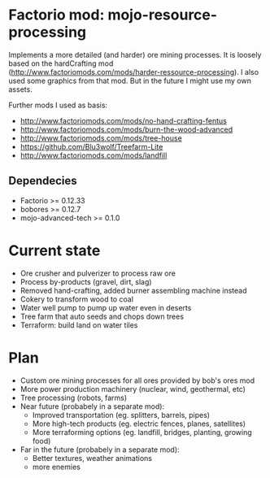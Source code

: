 # Factorio mod: mojo-resource-processing
Implements a more detailed (and harder) ore mining processes. It is loosely based on the hardCrafting mod (http://www.factoriomods.com/mods/harder-ressource-processing). I also used some graphics from that mod. But in the future I might use my own assets.

Further mods I used as basis:
* http://www.factoriomods.com/mods/no-hand-crafting-fentus
* http://www.factoriomods.com/mods/burn-the-wood-advanced
* http://www.factoriomods.com/mods/tree-house
* https://github.com/Blu3wolf/Treefarm-Lite
* http://www.factoriomods.com/mods/landfill

## Dependecies
* Factorio >= 0.12.33
* bobores >= 0.12.7
* mojo-advanced-tech >= 0.1.0

# Current state
* Ore crusher and pulverizer to process raw ore
* Process by-products (gravel, dirt, slag)
* Removed hand-crafting, added burner assembling machine instead
* Cokery to transform wood to coal
* Water well pump to pump up water even in deserts
* Tree farm that auto seeds and chops down trees
* Terraform: build land on water tiles

# Plan
* Custom ore mining processes for all ores provided by bob's ores mod
* More power production machinery (nuclear, wind, geothermal, etc)
* Tree processing (robots, farms)
* Near future (probabely in a separate mod): 
  * Improved transportation (eg. splitters, barrels, pipes)
  * More high-tech products (eg. electric fences, planes, satellites)
  * More terraforming options (eg. landfill, bridges, planting, growing food)
* Far in the future (probabely in a separate mod):
  * Better textures, weather animations
  * more enemies

